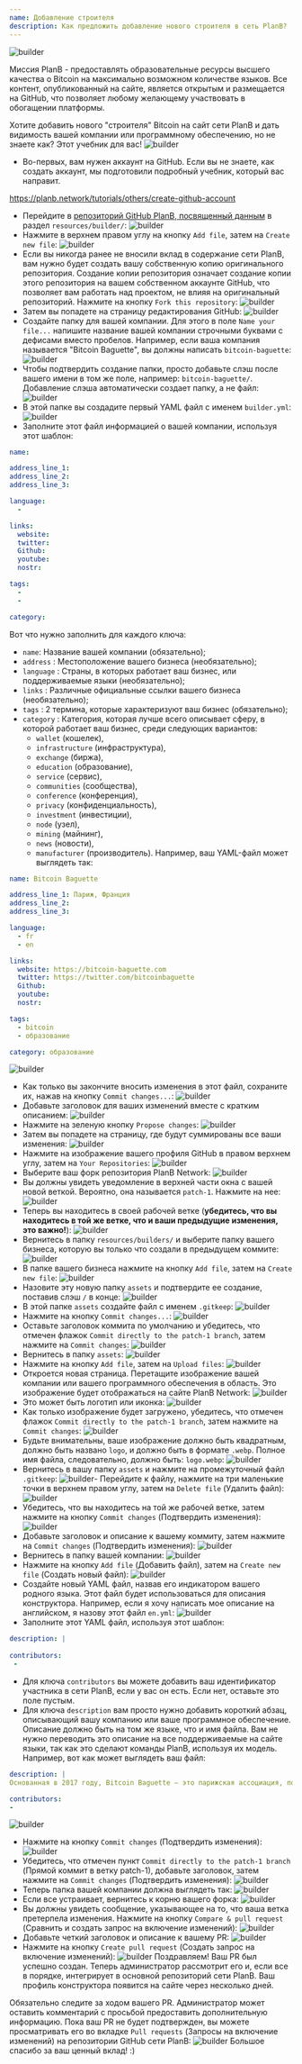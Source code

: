 ```yaml
---
name: Добавление строителя
description: Как предложить добавление нового строителя в сеть PlanB?
---
```

![builder](assets/cover.webp)

Миссия PlanB - предоставлять образовательные ресурсы высшего качества о Bitcoin на максимально возможном количестве языков. Все контент, опубликованный на сайте, является открытым и размещается на GitHub, что позволяет любому желающему участвовать в обогащении платформы.

Хотите добавить нового "строителя" Bitcoin на сайт сети PlanB и дать видимость вашей компании или программному обеспечению, но не знаете как? Этот учебник для вас!
![builder](assets/01.webp)
- Во-первых, вам нужен аккаунт на GitHub. Если вы не знаете, как создать аккаунт, мы подготовили подробный учебник, который вас направит.

https://planb.network/tutorials/others/create-github-account


- Перейдите в [репозиторий GitHub PlanB, посвященный данным](https://github.com/DecouvreBitcoin/sovereign-university-data/tree/dev/resources/builders) в раздел `resources/builder/`:
![builder](assets/02.webp)
- Нажмите в верхнем правом углу на кнопку `Add file`, затем на `Create new file`:
![builder](assets/03.webp)
- Если вы никогда ранее не вносили вклад в содержание сети PlanB, вам нужно будет создать вашу собственную копию оригинального репозитория. Создание копии репозитория означает создание копии этого репозитория на вашем собственном аккаунте GitHub, что позволяет вам работать над проектом, не влияя на оригинальный репозиторий. Нажмите на кнопку `Fork this repository`:
![builder](assets/04.webp)
- Затем вы попадете на страницу редактирования GitHub:
![builder](assets/05.webp)
- Создайте папку для вашей компании. Для этого в поле `Name your file...` напишите название вашей компании строчными буквами с дефисами вместо пробелов. Например, если ваша компания называется "Bitcoin Baguette", вы должны написать `bitcoin-baguette`:
![builder](assets/06.webp)
- Чтобы подтвердить создание папки, просто добавьте слэш после вашего имени в том же поле, например: `bitcoin-baguette/`. Добавление слэша автоматически создает папку, а не файл:
![builder](assets/07.webp)
- В этой папке вы создадите первый YAML файл с именем `builder.yml`:
![builder](assets/08.webp)
- Заполните этот файл информацией о вашей компании, используя этот шаблон:

```yaml
name:

address_line_1:
address_line_2:
address_line_3: 

language:
  - 

links:
  website:
  twitter:
  Github:
  youtube:
  nostr:

tags:
  - 
  - 

category:
```

Вот что нужно заполнить для каждого ключа:
- `name`: Название вашей компании (обязательно);
- `address` : Местоположение вашего бизнеса (необязательно);
- `language` : Страны, в которых работает ваш бизнес, или поддерживаемые языки (необязательно);
- `links` : Различные официальные ссылки вашего бизнеса (необязательно);
- `tags` : 2 термина, которые характеризуют ваш бизнес (обязательно);
- `category` : Категория, которая лучше всего описывает сферу, в которой работает ваш бизнес, среди следующих вариантов:
	- `wallet` (кошелек),
	- `infrastructure` (инфраструктура),
	- `exchange` (биржа),
	- `education` (образование),
	- `service` (сервис),
	- `communities` (сообщества),
	- `conference` (конференция),
	- `privacy` (конфиденциальность),
	- `investment` (инвестиции),
	- `node` (узел),
	- `mining` (майнинг),
	- `news` (новости),
	- `manufacturer` (производитель).
Например, ваш YAML-файл может выглядеть так:
```yaml
name: Bitcoin Baguette

address_line_1: Париж, Франция
address_line_2:
address_line_3: 

language:
  - fr
  - en

links:
  website: https://bitcoin-baguette.com
  twitter: https://twitter.com/bitcoinbaguette
  Github:
  youtube:
  nostr:

tags:
  - bitcoin
  - образование

category: образование
```

![builder](assets/09.webp)
- Как только вы закончите вносить изменения в этот файл, сохраните их, нажав на кнопку `Commit changes...`:
![builder](assets/10.webp)
- Добавьте заголовок для ваших изменений вместе с кратким описанием:
![builder](assets/11.webp)
- Нажмите на зеленую кнопку `Propose changes`:
![builder](assets/12.webp)
- Затем вы попадете на страницу, где будут суммированы все ваши изменения:
![builder](assets/13.webp)
- Нажмите на изображение вашего профиля GitHub в правом верхнем углу, затем на `Your Repositories`:
![builder](assets/14.webp)
- Выберите ваш форк репозитория PlanB Network:
![builder](assets/15.webp)
- Вы должны увидеть уведомление в верхней части окна с вашей новой веткой. Вероятно, она называется `patch-1`. Нажмите на нее:
![builder](assets/16.webp)
- Теперь вы находитесь в своей рабочей ветке (**убедитесь, что вы находитесь в той же ветке, что и ваши предыдущие изменения, это важно!**):
![builder](assets/17.webp)
- Вернитесь в папку `resources/builders/` и выберите папку вашего бизнеса, которую вы только что создали в предыдущем коммите:
![builder](assets/18.webp)
- В папке вашего бизнеса нажмите на кнопку `Add file`, затем на `Create new file`:
![builder](assets/19.webp)
- Назовите эту новую папку `assets` и подтвердите ее создание, поставив слэш `/` в конце:
![builder](assets/20.webp)
- В этой папке `assets` создайте файл с именем `.gitkeep`:
![builder](assets/21.webp)
- Нажмите на кнопку `Commit changes...`:
![builder](assets/22.webp)
- Оставьте заголовок коммита по умолчанию и убедитесь, что отмечен флажок `Commit directly to the patch-1 branch`, затем нажмите на `Commit changes`: ![builder](assets/23.webp)
- Вернитесь в папку `assets`:
![builder](assets/24.webp)
- Нажмите на кнопку `Add file`, затем на `Upload files`:
![builder](assets/25.webp)
- Откроется новая страница. Перетащите изображение вашей компании или вашего программного обеспечения в область. Это изображение будет отображаться на сайте PlanB Network:
![builder](assets/26.webp)
- Это может быть логотип или иконка:
![builder](assets/27.webp)
- Как только изображение будет загружено, убедитесь, что отмечен флажок `Commit directly to the patch-1 branch`, затем нажмите на `Commit changes`:
![builder](assets/28.webp)
- Будьте внимательны, ваше изображение должно быть квадратным, должно быть названо `logo`, и должно быть в формате `.webp`. Полное имя файла, следовательно, должно быть: `logo.webp`:
![builder](assets/29.webp)
- Вернитесь в вашу папку `assets` и нажмите на промежуточный файл `.gitkeep`:
![builder](assets/30.webp)- Перейдите к файлу, нажмите на три маленькие точки в верхнем правом углу, затем на `Delete file` (Удалить файл):
![builder](assets/31.webp)
- Убедитесь, что вы находитесь на той же рабочей ветке, затем нажмите на кнопку `Commit changes` (Подтвердить изменения):
![builder](assets/32.webp)
- Добавьте заголовок и описание к вашему коммиту, затем нажмите на `Commit changes` (Подтвердить изменения):
![builder](assets/33.webp)
- Вернитесь в папку вашей компании:
![builder](assets/34.webp)
- Нажмите на кнопку `Add file` (Добавить файл), затем на `Create new file` (Создать новый файл):
![builder](assets/35.webp)
- Создайте новый YAML файл, назвав его индикатором вашего родного языка. Этот файл будет использоваться для описания конструктора. Например, если я хочу написать мое описание на английском, я назову этот файл `en.yml`:
![builder](assets/36.webp)
- Заполните этот YAML файл, используя этот шаблон:
```yaml
description: |
 
contributors:
 - 
```

- Для ключа `contributors` вы можете добавить ваш идентификатор участника в сети PlanB, если у вас он есть. Если нет, оставьте это поле пустым.
- Для ключа `description` вам просто нужно добавить короткий абзац, описывающий вашу компанию или ваше программное обеспечение. Описание должно быть на том же языке, что и имя файла. Вам не нужно переводить это описание на все поддерживаемые на сайте языки, так как это сделают команды PlanB, используя их модель. Например, вот как может выглядеть ваш файл:
```yaml
description: |
Основанная в 2017 году, Bitcoin Baguette — это парижская ассоциация, посвященная организации встреч посвященных Bitcoin и технических мастер-классов. Мы собираем энтузиастов, экспертов и любопытных умов для изучения и обсуждения тонкостей технологии Bitcoin. Наши мероприятия предоставляют платформу для обмена знаниями, налаживания контактов и углубленного понимания внутреннего устройства Bitcoin. Присоединяйтесь к нам в Bitcoin Baguette, чтобы стать частью парижского сообщества Bitcoin и оставаться в курсе последних достижений в этой области.

contributors:
- 
```
![builder](assets/37.webp)
- Нажмите на кнопку `Commit changes` (Подтвердить изменения):
![builder](assets/38.webp)
- Убедитесь, что отмечен пункт `Commit directly to the patch-1 branch` (Прямой коммит в ветку patch-1), добавьте заголовок, затем нажмите на `Commit changes` (Подтвердить изменения):
![builder](assets/39.webp)
- Теперь папка вашей компании должна выглядеть так:
![builder](assets/40.webp)
- Если все устраивает, вернитесь к корню вашего форка:
![builder](assets/41.webp)
- Вы должны увидеть сообщение, указывающее на то, что ваша ветка претерпела изменения. Нажмите на кнопку `Compare & pull request` (Сравнить и создать запрос на включение изменений):
![builder](assets/42.webp)
- Добавьте четкий заголовок и описание к вашему PR:
![builder](assets/43.webp)
- Нажмите на кнопку `Create pull request` (Создать запрос на включение изменений):
![builder](assets/44.webp)
Поздравляем! Ваш PR был успешно создан. Теперь администратор рассмотрит его и, если все в порядке, интегрирует в основной репозиторий сети PlanB. Ваш профиль конструктора появится на сайте через несколько дней.

Обязательно следите за ходом вашего PR. Администратор может оставить комментарий с просьбой предоставить дополнительную информацию. Пока ваш PR не будет подтвержден, вы можете просматривать его во вкладке `Pull requests` (Запросы на включение изменений) на репозитории GitHub сети PlanB:
![builder](assets/45.webp)
Большое спасибо за ваш ценный вклад! :)